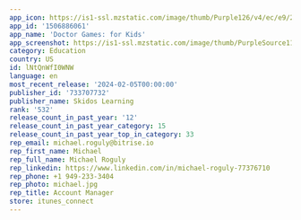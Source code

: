```yaml
---
app_icon: https://is1-ssl.mzstatic.com/image/thumb/Purple126/v4/ec/e9/27/ece92741-5fe1-3bb0-5ae8-6f8b020d9065/AppIcon-1x_U007emarketing-0-7-0-85-220-0.png/1024x1024bb.png
app_id: '1506886061'
app_name: 'Doctor Games: for Kids'
app_screenshot: https://is1-ssl.mzstatic.com/image/thumb/PurpleSource116/v4/7d/94/f0/7d94f036-2410-70f6-ebb2-eddd3f345d2b/a2a7ee04-d14f-4f10-909d-1c956907ef55_1__U002825_U0029.png/1242x2688bb.png
category: Education
country: US
id: lNtQnWfI0WNW
language: en
most_recent_release: '2024-02-05T00:00:00'
publisher_id: '733707732'
publisher_name: Skidos Learning
rank: '532'
release_count_in_past_year: '12'
release_count_in_past_year_category: 15
release_count_in_past_year_top_in_category: 33
rep_email: michael.roguly@bitrise.io
rep_first_name: Michael
rep_full_name: Michael Roguly
rep_linkedin: https://www.linkedin.com/in/michael-roguly-77376710
rep_phone: +1 949-233-3404
rep_photo: michael.jpg
rep_title: Account Manager
store: itunes_connect
---
```

